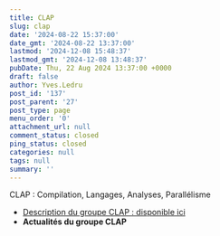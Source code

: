 ```yaml
---
title: CLAP
slug: clap
date: '2024-08-22 15:37:00'
date_gmt: '2024-08-22 13:37:00'
lastmod: '2024-12-08 15:48:37'
lastmod_gmt: '2024-12-08 13:48:37'
pubDate: Thu, 22 Aug 2024 13:37:00 +0000
draft: false
author: Yves.Ledru
post_id: '137'
post_parent: '27'
post_type: page
menu_order: '0'
attachment_url: null
comment_status: closed
ping_status: closed
categories: null
tags: null
summary: ''
---
```


CLAP : Compilation, Langages, Analyses, Parallélisme

  * [Description du groupe CLAP : disponible ici](https://gdr-gpl-2013-2024.imag.fr/Groupes/CLAP/Description.html)
  * **Actualités du groupe CLAP**


